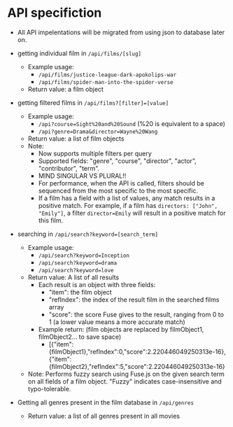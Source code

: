 # API specifiction
- All API impelentations will be migrated from using json to database later on.

- getting individual film in `/api/films/[slug]`
    - Example usage:
        - `/api/films/justice-league-dark-apokolips-war`
        - `/api/films/spider-man-into-the-spider-verse`
    - Return value: a film object

- getting filtered films in `/api/films?[filter]=[value]`
    - Example usage: 
        - `/api?course=Sight%20and%20Sound` (%20 is equivalent to a space)
        - `/api?genre=Drama&director=Wayne%20Wang`
    - Return value: a list of film objects
    - Note: 
        - Now supports multiple filters per query
        - Supported fields: "genre", "course", "director", "actor", "contributor", "term".
        - MIND SINGULAR VS PLURAL!!
        - For performance, when the API is called, filters should be sequenced from the most specific to the most specific.
        - If a film has a field with a list of values, any match results in a positive match. For example, if a film has `directors: ["John", "Emily"]`, a filter `director=Emily` will result in a positive match for this film.

- searching in `/api/search?keyword=[search_term]`
    - Example usage: 
        - `/api/search?keyword=Inception`
        - `/api/search?keyword=drama`
        - `/api/search?keyword=love`
    - Return value: A list of all results
        - Each result is an object with three fields:
            - "item": the film object
            - "refIndex": the index of the result film in the searched films array
            - "score": the score Fuse gives to the result, ranging from 0 to 1 (a lower value means a more accurate match)
        - Example return: (film objects are replaced by filmObject1, filmObject2... to save space)
            - [{"item":{filmObject1},"refIndex":0,"score":2.220446049250313e-16},{"item":{filmObject2},"refIndex":5,"score":2.220446049250313e-16}
    - Note: Performs fuzzy search using Fuse.js on the given search term on all fields of a film object. "Fuzzy" indicates case-insensitive and typo-tolerable.

- Getting all genres present in the film database in `/api/genres`
    - Return value: a list of all genres present in all movies